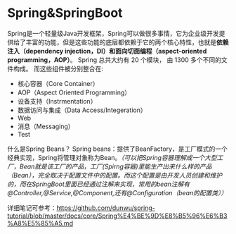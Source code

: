 # Spring&SpringBoot

Spring是一个轻量级Java开发框架，Spring可以做很多事情，它为企业级开发提供给了丰富的功能，但是这些功能的底层都依赖于它的两个核心特性，也就是**依赖注入（dependency injection，DI）和面向切面编程（aspect-oriented programming，AOP）**。  Spring 总共大约有 20 个模块， 由 1300 多个不同的文件构成。 而这些组件被分别整合在:  
  - 核心容器（Core Container）  
  - AOP（Aspect Oriented Programming）  
  - 设备支持（Instrmentation）   
  - 数据访问与集成（Data Access/Integeration）   
  - Web  
  - 消息（Messaging）   
  - Test  
   
什么是Spring Beans？
Spring beans：提供了BeanFactory，是工厂模式的一个经典实现，Spring将管理对象称为Bean。*（可以把Spring容器理解成一个大型工厂，Bean就是该工厂的产品，工厂(Spirng容器)里能生产出来什么样的产品（Bean），完全取决于配置文件中的配置。而这个配置是由开发人员创建和维护的，而在SpringBoot里面已经通过注解来实现，常用的bean注解有@Controller,@Service,@Component,还有@Configuration（bean的配置类））*  

详细笔记可参考：https://github.com/dunwu/spring-tutorial/blob/master/docs/core/Spring%E4%BE%9D%E8%B5%96%E6%B3%A8%E5%85%A5.md






